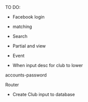 TO DO:

- Facebook login
- matching
- Search
- Partial and view
- Event


- When input desc for club to lower



accounts-password


Router 
- Create Club input to database
